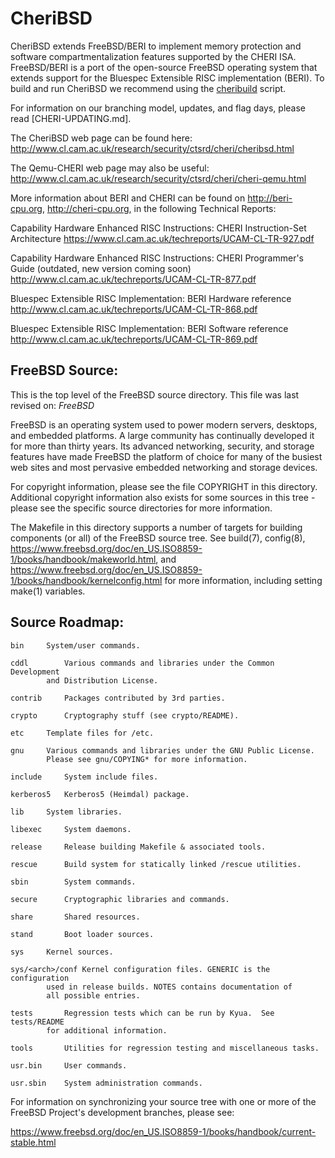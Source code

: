 # CheriBSD

CheriBSD extends FreeBSD/BERI to implement memory protection and
software compartmentalization features supported by the CHERI ISA.
FreeBSD/BERI is a port of the open-source FreeBSD operating system that
extends support for the Bluespec Extensible RISC implementation (BERI).
To build and run CheriBSD we recommend using the
[cheribuild](https://github.com/CTSRD-CHERI/cheribuild) script.

For information on our branching model, updates, and flag days, please
read [CHERI-UPDATING.md].

The CheriBSD web page can be found here:
http://www.cl.cam.ac.uk/research/security/ctsrd/cheri/cheribsd.html

The Qemu-CHERI web page may also be useful:
http://www.cl.cam.ac.uk/research/security/ctsrd/cheri/cheri-qemu.html

More information about BERI and CHERI can be found on
http://beri-cpu.org, http://cheri-cpu.org, in the following
Technical Reports:

Capability Hardware Enhanced RISC Instructions: CHERI Instruction-Set
Architecture
https://www.cl.cam.ac.uk/techreports/UCAM-CL-TR-927.pdf

Capability Hardware Enhanced RISC Instructions: CHERI Programmer's Guide (outdated, new version coming soon)
http://www.cl.cam.ac.uk/techreports/UCAM-CL-TR-877.pdf


Bluespec Extensible RISC Implementation: BERI Hardware reference
http://www.cl.cam.ac.uk/techreports/UCAM-CL-TR-868.pdf

Bluespec Extensible RISC Implementation: BERI Software reference
http://www.cl.cam.ac.uk/techreports/UCAM-CL-TR-869.pdf

FreeBSD Source:
---------------
This is the top level of the FreeBSD source directory.  This file
was last revised on:
$FreeBSD$

FreeBSD is an operating system used to power modern servers,
desktops, and embedded platforms. A large community has
continually developed it for more than thirty years. Its
advanced networking, security, and storage features have
made FreeBSD the platform of choice for many of the
busiest web sites and most pervasive embedded networking
and storage devices.

For copyright information, please see the file COPYRIGHT in this
directory. Additional copyright information also exists for some
sources in this tree - please see the specific source directories for
more information.

The Makefile in this directory supports a number of targets for
building components (or all) of the FreeBSD source tree.  See build(7), config(8),
https://www.freebsd.org/doc/en_US.ISO8859-1/books/handbook/makeworld.html, and
https://www.freebsd.org/doc/en_US.ISO8859-1/books/handbook/kernelconfig.html
for more information, including setting make(1) variables.

Source Roadmap:
---------------
```
bin		System/user commands.

cddl		Various commands and libraries under the Common Development
		and Distribution License.

contrib		Packages contributed by 3rd parties.

crypto		Cryptography stuff (see crypto/README).

etc		Template files for /etc.

gnu		Various commands and libraries under the GNU Public License.
		Please see gnu/COPYING* for more information.

include		System include files.

kerberos5	Kerberos5 (Heimdal) package.

lib		System libraries.

libexec		System daemons.

release		Release building Makefile & associated tools.

rescue		Build system for statically linked /rescue utilities.

sbin		System commands.

secure		Cryptographic libraries and commands.

share		Shared resources.

stand		Boot loader sources.

sys		Kernel sources.

sys/<arch>/conf Kernel configuration files. GENERIC is the configuration
		used in release builds. NOTES contains documentation of
		all possible entries.

tests		Regression tests which can be run by Kyua.  See tests/README
		for additional information.

tools		Utilities for regression testing and miscellaneous tasks.

usr.bin		User commands.

usr.sbin	System administration commands.
```

For information on synchronizing your source tree with one or more of
the FreeBSD Project's development branches, please see:

  https://www.freebsd.org/doc/en_US.ISO8859-1/books/handbook/current-stable.html
